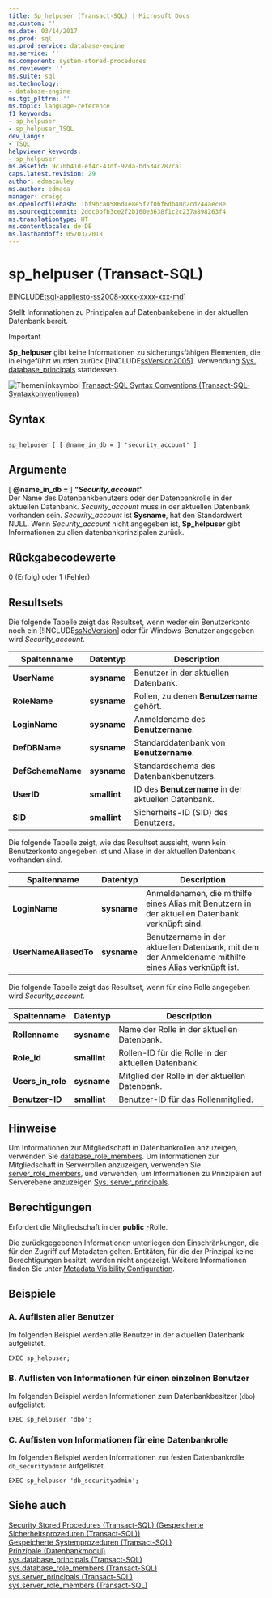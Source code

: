 ```yaml
---
title: Sp_helpuser (Transact-SQL) | Microsoft Docs
ms.custom: ''
ms.date: 03/14/2017
ms.prod: sql
ms.prod_service: database-engine
ms.service: ''
ms.component: system-stored-procedures
ms.reviewer: ''
ms.suite: sql
ms.technology:
- database-engine
ms.tgt_pltfrm: ''
ms.topic: language-reference
f1_keywords:
- sp_helpuser
- sp_helpuser_TSQL
dev_langs:
- TSQL
helpviewer_keywords:
- sp_helpuser
ms.assetid: 9c70b41d-ef4c-43df-92da-bd534c287ca1
caps.latest.revision: 29
author: edmacauley
ms.author: edmaca
manager: craigg
ms.openlocfilehash: 1bf9bca0586d1e8e5f7f0bf6db40d2cd244aec8e
ms.sourcegitcommit: 2ddc0bfb3ce2f2b160e3638f1c2c237a898263f4
ms.translationtype: HT
ms.contentlocale: de-DE
ms.lasthandoff: 05/03/2018
---
```

# <a name="sphelpuser-transact-sql"></a>sp_helpuser (Transact-SQL)
[!INCLUDE[tsql-appliesto-ss2008-xxxx-xxxx-xxx-md](../../includes/tsql-appliesto-ss2008-xxxx-xxxx-xxx-md.md)]

  Stellt Informationen zu Prinzipalen auf Datenbankebene in der aktuellen Datenbank bereit.  
  
> [!IMPORTANT]  
>  **Sp_helpuser** gibt keine Informationen zu sicherungsfähigen Elementen, die in eingeführt wurden zurück [!INCLUDE[ssVersion2005](../../includes/ssversion2005-md.md)]. Verwendung [Sys. database_principals](../../relational-databases/system-catalog-views/sys-database-principals-transact-sql.md) stattdessen.  
  
 ![Themenlinksymbol](../../database-engine/configure-windows/media/topic-link.gif "Topic link icon") [Transact-SQL Syntax Conventions (Transact-SQL-Syntaxkonventionen)](../../t-sql/language-elements/transact-sql-syntax-conventions-transact-sql.md)  
  
## <a name="syntax"></a>Syntax  
  
```  
  
sp_helpuser [ [ @name_in_db = ] 'security_account' ]  
```  
  
## <a name="arguments"></a>Argumente  
 [  **@name_in_db =** ] **"***Security_account***"**  
 Der Name des Datenbankbenutzers oder der Datenbankrolle in der aktuellen Datenbank. *Security_account* muss in der aktuellen Datenbank vorhanden sein. *Security_account* ist **Sysname**, hat den Standardwert NULL. Wenn *Security_account* nicht angegeben ist, **Sp_helpuser** gibt Informationen zu allen datenbankprinzipalen zurück.  
  
## <a name="return-code-values"></a>Rückgabecodewerte  
 0 (Erfolg) oder 1 (Fehler)  
  
## <a name="result-sets"></a>Resultsets  
 Die folgende Tabelle zeigt das Resultset, wenn weder ein Benutzerkonto noch ein [!INCLUDE[ssNoVersion](../../includes/ssnoversion-md.md)] oder für Windows-Benutzer angegeben wird *Security_account*.  
  
|Spaltenname|Datentyp|Description|  
|-----------------|---------------|-----------------|  
|**UserName**|**sysname**|Benutzer in der aktuellen Datenbank.|  
|**RoleName**|**sysname**|Rollen, zu denen **Benutzername** gehört.|  
|**LoginName**|**sysname**|Anmeldename des **Benutzername**.|  
|**DefDBName**|**sysname**|Standarddatenbank von **Benutzername**.|  
|**DefSchemaName**|**sysname**|Standardschema des Datenbankbenutzers.|  
|**UserID**|**smallint**|ID des **Benutzername** in der aktuellen Datenbank.|  
|**SID**|**smallint**|Sicherheits-ID (SID) des Benutzers.|  
  
 Die folgende Tabelle zeigt, wie das Resultset aussieht, wenn kein Benutzerkonto angegeben ist und Aliase in der aktuellen Datenbank vorhanden sind.  
  
|Spaltenname|Datentyp|Description|  
|-----------------|---------------|-----------------|  
|**LoginName**|**sysname**|Anmeldenamen, die mithilfe eines Alias mit Benutzern in der aktuellen Datenbank verknüpft sind.|  
|**UserNameAliasedTo**|**sysname**|Benutzername in der aktuellen Datenbank, mit dem der Anmeldename mithilfe eines Alias verknüpft ist.|  
  
 Die folgende Tabelle zeigt das Resultset, wenn für eine Rolle angegeben wird *Security_account*.  
  
|Spaltenname|Datentyp|Description|  
|-----------------|---------------|-----------------|  
|**Rollenname**|**sysname**|Name der Rolle in der aktuellen Datenbank.|  
|**Role_id**|**smallint**|Rollen-ID für die Rolle in der aktuellen Datenbank.|  
|**Users_in_role**|**sysname**|Mitglied der Rolle in der aktuellen Datenbank.|  
|**Benutzer-ID**|**smallint**|Benutzer-ID für das Rollenmitglied.|  
  
## <a name="remarks"></a>Hinweise  
 Um Informationen zur Mitgliedschaft in Datenbankrollen anzuzeigen, verwenden Sie [database_role_members](../../relational-databases/system-catalog-views/sys-database-role-members-transact-sql.md). Um Informationen zur Mitgliedschaft in Serverrollen anzuzeigen, verwenden Sie [server_role_members](../../relational-databases/system-catalog-views/sys-server-role-members-transact-sql.md), und verwenden, um Informationen zu Prinzipalen auf Serverebene anzuzeigen [Sys. server_principals](../../relational-databases/system-catalog-views/sys-server-principals-transact-sql.md).  
  
## <a name="permissions"></a>Berechtigungen  
 Erfordert die Mitgliedschaft in der **public** -Rolle.  
  
 Die zurückgegebenen Informationen unterliegen den Einschränkungen, die für den Zugriff auf Metadaten gelten. Entitäten, für die der Prinzipal keine Berechtigungen besitzt, werden nicht angezeigt. Weitere Informationen finden Sie unter [Metadata Visibility Configuration](../../relational-databases/security/metadata-visibility-configuration.md).  
  
## <a name="examples"></a>Beispiele  
  
### <a name="a-listing-all-users"></a>A. Auflisten aller Benutzer  
 Im folgenden Beispiel werden alle Benutzer in der aktuellen Datenbank aufgelistet.  
  
```  
EXEC sp_helpuser;  
```  
  
### <a name="b-listing-information-for-a-single-user"></a>B. Auflisten von Informationen für einen einzelnen Benutzer  
 Im folgenden Beispiel werden Informationen zum Datenbankbesitzer (`dbo`) aufgelistet.  
  
```  
EXEC sp_helpuser 'dbo';  
```  
  
### <a name="c-listing-information-for-a-database-role"></a>C. Auflisten von Informationen für eine Datenbankrolle  
 Im folgenden Beispiel werden Informationen zur festen Datenbankrolle `db_securityadmin` aufgelistet.  
  
```  
EXEC sp_helpuser 'db_securityadmin';  
```  
  
## <a name="see-also"></a>Siehe auch  
 [Security Stored Procedures &#40;Transact-SQL&#41; (Gespeicherte Sicherheitsprozeduren (Transact-SQL))](../../relational-databases/system-stored-procedures/security-stored-procedures-transact-sql.md)   
 [Gespeicherte Systemprozeduren &#40;Transact-SQL&#41;](../../relational-databases/system-stored-procedures/system-stored-procedures-transact-sql.md)   
 [Prinzipale &#40;Datenbankmodul&#41;](../../relational-databases/security/authentication-access/principals-database-engine.md)   
 [sys.database_principals &#40;Transact-SQL&#41;](../../relational-databases/system-catalog-views/sys-database-principals-transact-sql.md)   
 [sys.database_role_members &#40;Transact-SQL&#41;](../../relational-databases/system-catalog-views/sys-database-role-members-transact-sql.md)   
 [sys.server_principals &#40;Transact-SQL&#41;](../../relational-databases/system-catalog-views/sys-server-principals-transact-sql.md)   
 [sys.server_role_members &#40;Transact-SQL&#41;](../../relational-databases/system-catalog-views/sys-server-role-members-transact-sql.md)  
  
  
